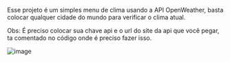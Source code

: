 Esse projeto é um simples menu de clima usando a API OpenWeather, basta colocar qualquer cidade do mundo para verificar o clima atual.

Obs: É preciso colocar sua chave api e o url do site da api que você pegar, ta comentado no código onde é preciso fazer isso.


![image](https://github.com/bernardo-dmartins/Weathermenu/assets/122489427/9c7cca91-24de-4a2e-9c96-86e53f6f0379)

